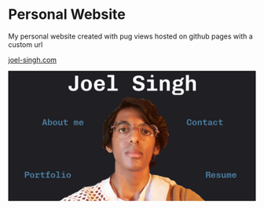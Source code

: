 # Personal Website

My personal website created with pug views hosted on github pages with a custom url

[joel-singh.com](https://joel-singh.com)

![](./public/assets/images/screenshot-of-index.png)
